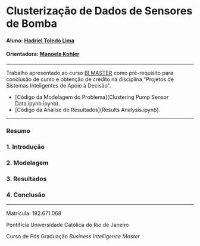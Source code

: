 # Clusterização de Dados de Sensores de Bomba


#### Aluno: [Hadriel Toledo Lima](https://github.com/hadriellima)
#### Orientadora: [Manoela Kohler](https://github.com/manoelakohler)



---

Trabalho apresentado ao curso [BI MASTER](https://ica.puc-rio.ai/bi-master) como pré-requisito para conclusão de curso e obtenção de crédito na disciplina "Projetos de Sistemas Inteligentes de Apoio à Decisão".


- [Código da Modelagem do Problema](Clustering Pump Sensor Data.ipynb.ipynb).
- [Código da Análise de Resultados](Results Analysis.ipynb).


---


### Resumo



### 1. Introdução



### 2. Modelagem



### 3. Resultados




### 4. Conclusão



---

Matrícula: 192.671.068

Pontifícia Universidade Católica do Rio de Janeiro

Curso de Pós Graduação *Business Intelligence Master*
